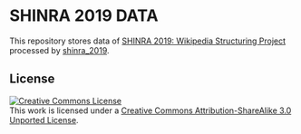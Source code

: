 # SHINRA 2019 DATA

This repository stores data of
[SHINRA 2019: Wikipedia Structuring Project](http://liat-aip.sakura.ne.jp/%e6%a3%ae%e7%be%85/%e6%a3%ae%e7%be%85wikipedia%e6%a7%8b%e9%80%a0%e5%8c%96%e3%83%97%e3%83%ad%e3%82%b8%e3%82%a7%e3%82%af%e3%83%882019/)
processed by [shinra_2019](https://github.com/tanakafwd/shinra_2019).

## License

<a rel="license" href="http://creativecommons.org/licenses/by-sa/3.0/">
<img alt="Creative Commons License" style="border-width:0" src="https://i.creativecommons.org/l/by-sa/3.0/88x31.png" />
</a><br />
This work is licensed under a <a rel="license" href="http://creativecommons.org/licenses/by-sa/3.0/">Creative Commons Attribution-ShareAlike 3.0 Unported License</a>.
